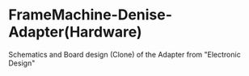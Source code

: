 # FrameMachine-Denise-Adapter(Hardware)
 Schematics and Board design (Clone) of the Adapter from "Electronic Design"
